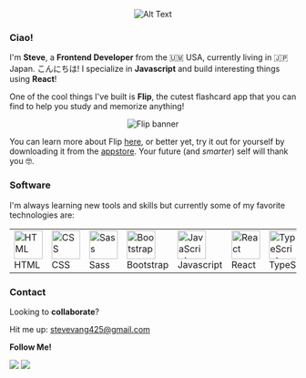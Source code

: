 <div align="center">
 
![Alt Text](https://media.giphy.com/media/vFKqnCdLPNOKc/giphy.gif)
 
</div>

### Ciao! 

I'm **Steve**, a **Frontend Developer** from the 🇺🇲 USA, currently living in 🇯🇵 Japan. こんにちは! I specialize in **Javascript** and build interesting things using **React**! 

One of the cool things I've built is **Flip**, the cutest flashcard app that you can find to help you study and memorize anything! 
<div align="center">
 
![Flip banner](https://res.cloudinary.com/dvrs8gsj3/image/upload/v1664945805/flip-app/flip-banner_msibq8.png)
 
</div>

You can learn more about Flip [here](https://flipflashcard.com), or better yet, try it out for yourself by downloading it from the [appstore](https://apps.apple.com/us/app/flip-flashcard/id1637560175?l=en). Your future (and *smarter*) self will thank you 🤓. 

### Software

I'm always learning new tools and skills but currently some of my favorite technologies are: 

<table>
<tr>
<td>
<img height="50" src="https://user-images.githubusercontent.com/25181517/192158954-f88b5814-d510-4564-b285-dff7d6400dad.png" alt="HTML" title="HTML" /> <span>HTML</span>
 </td>
<td>
<img height="50" src="https://user-images.githubusercontent.com/25181517/183898674-75a4a1b1-f960-4ea9-abcb-637170a00a75.png" alt="CSS" title="CSS" /> <span>CSS</span>
 </td>
 <td>
<img height="50" src="https://user-images.githubusercontent.com/25181517/192158956-48192682-23d5-4bfc-9dfb-6511ade346bc.png" alt="Sass" title="Sass" /> <span>Sass</span>
 </td>
 <td>
<img height="50" src="https://user-images.githubusercontent.com/25181517/183898054-b3d693d4-dafb-4808-a509-bab54cf5de34.png" alt="Bootstrap" title="Bootstrap" /> <span>Bootstrap</span>
 </td>
 
<td>
<img height="50" src="https://user-images.githubusercontent.com/25181517/117447155-6a868a00-af3d-11eb-9cfe-245df15c9f3f.png" alt="JavaScript" title="JavaScript" /> <span>Javascript</span>
 </td>
 <td>
<img height="50" src="https://user-images.githubusercontent.com/25181517/183897015-94a058a6-b86e-4e42-a37f-bf92061753e5.png" alt="React" title="React" /> <span>React</span>
 </td>
 <td>
<img height="50" src="https://user-images.githubusercontent.com/25181517/183890598-19a0ac2d-e88a-4005-a8df-1ee36782fde1.png" alt="TypeScript" title="TypeScript" /> <span>TypeScript</span>
 </td>
 <td>
 <img height="50" src="https://user-images.githubusercontent.com/25181517/187896150-cc1dcb12-d490-445c-8e4d-1275cd2388d6.png" alt="Redux" title="Redux" /> <span>Redux</span>
 <td>
<img height="50" src="https://user-images.githubusercontent.com/25181517/183568594-85e280a7-0d7e-4d1a-9028-c8c2209e073c.png" alt="Node.js" title="Node.js" /> <span>Node.js</span>
 </td>
 <td>
<img height="50" src="https://user-images.githubusercontent.com/25181517/183859966-a3462d8d-1bc7-4880-b353-e2cbed900ed6.png" alt="Express" title="Express" /> <span>Express</span>
 </td>
 </tr>
</table>

### Contact 
Looking to **collaborate**? 

Hit me up: stevevang425@gmail.com

**Follow Me!**

[<img src="https://img.icons8.com/fluency/48/000000/linkedin.png"/>](https://www.linkedin.com/in/stevevang/)
[<img src="https://img.icons8.com/color/48/000000/twitter--v1.png"/>](#)
